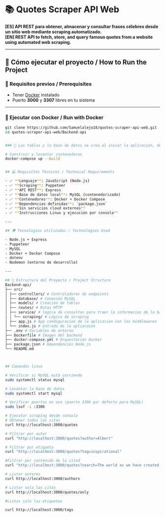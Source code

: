 # 📚 Quotes Scraper API Web

**[ES] API REST para obtener, almacenar y consultar frases célebres desde un sitio web mediante scraping automatizado.**  
**[EN] REST API to fetch, store, and query famous quotes from a website using automated web scraping.**

---

## 🧪 Cómo ejecutar el proyecto / How to Run the Project

### 🔧 Requisitos previos / Prerequisites

- Tener [Docker](https://www.docker.com/products/docker-desktop) instalado
- Puerto **3000** y **3307** libres en tu sistema

---

### 🚀 Ejecutar con Docker / Run with Docker

```bash
git clone https://github.com/Samuelalejo18/quotes-scraper-api-web.git
cd quotes-scraper-api-web/Backend-api


### 🚀 Las tablas y la base de datos se crea al inicar la aplicacion, de igual forma se encuentra el script de la base de datos

# Construir y levantar contenedores
docker-compose up --build


## 💻 Requisitos Técnicos / Technical Requirements

- ✅ **Lenguaje**: JavaScript (Node.js)
- ✅ **Scraping**: Puppeteer
- ✅ **API REST**: Express
- ✅ **Base de datos local**: MySQL (contenedorizado)
- ✅ **Contenedores**: Docker + Docker Compose
- ✅ **Dependencias definidas**: `package.json`
- ✅ **Sin servicios cloud externos**
- ✅ **Instrucciones Linux y ejecución por consola**

---

## 🌍 Tecnologías utilizadas / Technologies Used

- Node.js + Express  
- Puppeteer  
- MySQL  
- Docker + Docker Compose  
- dotenv  
- Nodemon (entorno de desarrollo)  

---

## 📁 Estructura del Proyecto / Project Structure
Backend-api/
├── src/
│ ├── controllers/ # Controladores de endpoints
│ ├── database/ # Conexión MySQL
│ ├── models/ # Creación de tablas
│ ├── routes/ # Rutas HTTP
│ ├── service/ # logica de consultas para traer la informacion de la base de datos
│ │ └── scraping/ # Lógica de scraping
│ ├── app.js # App condiguracion de la aplicacion con los middlewares
│ └── index.js # entrada de la apliacaion
├── .env # Variables de entorno
├── Dockerfile # Imagen del backend
├── docker-compose.yml # Orquestación Docker
├── package.json # Dependencias Node.js
└── README.md



## Comandos linux

# Verificar si MySQL está corriendo
sudo systemctl status mysql

# Levantar la base de datos
sudo systemctl start mysql

# Verificar puertos en uso (puerto 3306 por defecto para MySQL)
sudo lsof -i :3306

# Ejecutar scraping desde consola 
# Obtener todas las citas
curl http://localhost:3000/quotes

# Filtrar por autor
curl "http://localhost:3000/quotes?author=Albert"

# Filtrar por etiqueta
curl "http://localhost:3000/quotes?tag=inspirational"

#Filtrar por contenido de la citad
curl "http://localhost:3000/quotes?search=The world as we have created it is a process of our thinking "

# Listar autores
curl http://localhost:3000/authors

# Listar sola las citas
curl http://localhost:3000/quotes/only

#Listas solo las etiquetas 

curl http://localhost:3000/tags


